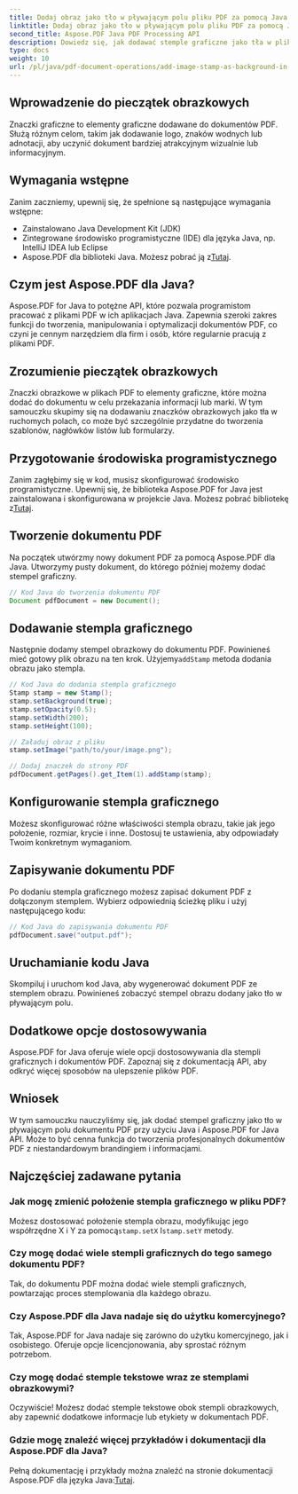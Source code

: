 ```yaml
---
title: Dodaj obraz jako tło w pływającym polu pliku PDF za pomocą Java
linktitle: Dodaj obraz jako tło w pływającym polu pliku PDF za pomocą Java
second_title: Aspose.PDF Java PDF Processing API
description: Dowiedz się, jak dodawać stemple graficzne jako tła w plikach PDF przy użyciu Java i Aspose.PDF dla Java. Przewodnik krok po kroku z przykładami kodu do niestandardowego brandingu i informacji.
type: docs
weight: 10
url: /pl/java/pdf-document-operations/add-image-stamp-as-background-in-floating-box-of-pdf-using-java/
---
```


## Wprowadzenie do pieczątek obrazkowych

Znaczki graficzne to elementy graficzne dodawane do dokumentów PDF. Służą różnym celom, takim jak dodawanie logo, znaków wodnych lub adnotacji, aby uczynić dokument bardziej atrakcyjnym wizualnie lub informacyjnym.

## Wymagania wstępne

Zanim zaczniemy, upewnij się, że spełnione są następujące wymagania wstępne:

- Zainstalowano Java Development Kit (JDK)
- Zintegrowane środowisko programistyczne (IDE) dla języka Java, np. IntelliJ IDEA lub Eclipse
-  Aspose.PDF dla biblioteki Java. Możesz pobrać ją z[Tutaj](https://releases.aspose.com/pdf/java/).

## Czym jest Aspose.PDF dla Java?

Aspose.PDF for Java to potężne API, które pozwala programistom pracować z plikami PDF w ich aplikacjach Java. Zapewnia szeroki zakres funkcji do tworzenia, manipulowania i optymalizacji dokumentów PDF, co czyni je cennym narzędziem dla firm i osób, które regularnie pracują z plikami PDF.

## Zrozumienie pieczątek obrazkowych

Znaczki obrazkowe w plikach PDF to elementy graficzne, które można dodać do dokumentu w celu przekazania informacji lub marki. W tym samouczku skupimy się na dodawaniu znaczków obrazkowych jako tła w ruchomych polach, co może być szczególnie przydatne do tworzenia szablonów, nagłówków listów lub formularzy.

## Przygotowanie środowiska programistycznego

 Zanim zagłębimy się w kod, musisz skonfigurować środowisko programistyczne. Upewnij się, że biblioteka Aspose.PDF for Java jest zainstalowana i skonfigurowana w projekcie Java. Możesz pobrać bibliotekę z[Tutaj](https://releases.aspose.com/pdf/java/).

## Tworzenie dokumentu PDF

Na początek utwórzmy nowy dokument PDF za pomocą Aspose.PDF dla Java. Utworzymy pusty dokument, do którego później możemy dodać stempel graficzny.

```java
// Kod Java do tworzenia dokumentu PDF
Document pdfDocument = new Document();
```

## Dodawanie stempla graficznego

 Następnie dodamy stempel obrazkowy do dokumentu PDF. Powinieneś mieć gotowy plik obrazu na ten krok. Użyjemy`addStamp` metoda dodania obrazu jako stempla.

```java
// Kod Java do dodania stempla graficznego
Stamp stamp = new Stamp();
stamp.setBackground(true);
stamp.setOpacity(0.5);
stamp.setWidth(200);
stamp.setHeight(100);

// Załaduj obraz z pliku
stamp.setImage("path/to/your/image.png");

// Dodaj znaczek do strony PDF
pdfDocument.getPages().get_Item(1).addStamp(stamp);
```

## Konfigurowanie stempla graficznego

Możesz skonfigurować różne właściwości stempla obrazu, takie jak jego położenie, rozmiar, krycie i inne. Dostosuj te ustawienia, aby odpowiadały Twoim konkretnym wymaganiom.

## Zapisywanie dokumentu PDF

Po dodaniu stempla graficznego możesz zapisać dokument PDF z dołączonym stemplem. Wybierz odpowiednią ścieżkę pliku i użyj następującego kodu:

```java
// Kod Java do zapisywania dokumentu PDF
pdfDocument.save("output.pdf");
```

## Uruchamianie kodu Java

Skompiluj i uruchom kod Java, aby wygenerować dokument PDF ze stemplem obrazu. Powinieneś zobaczyć stempel obrazu dodany jako tło w pływającym polu.

## Dodatkowe opcje dostosowywania

Aspose.PDF for Java oferuje wiele opcji dostosowywania dla stempli graficznych i dokumentów PDF. Zapoznaj się z dokumentacją API, aby odkryć więcej sposobów na ulepszenie plików PDF.

## Wniosek

W tym samouczku nauczyliśmy się, jak dodać stempel graficzny jako tło w pływającym polu dokumentu PDF przy użyciu Java i Aspose.PDF for Java API. Może to być cenna funkcja do tworzenia profesjonalnych dokumentów PDF z niestandardowym brandingiem i informacjami.

## Najczęściej zadawane pytania

### Jak mogę zmienić położenie stempla graficznego w pliku PDF?

 Możesz dostosować położenie stempla obrazu, modyfikując jego współrzędne X i Y za pomocą`stamp.setX` I`stamp.setY` metody.

### Czy mogę dodać wiele stempli graficznych do tego samego dokumentu PDF?

Tak, do dokumentu PDF można dodać wiele stempli graficznych, powtarzając proces stemplowania dla każdego obrazu.

### Czy Aspose.PDF dla Java nadaje się do użytku komercyjnego?

Tak, Aspose.PDF for Java nadaje się zarówno do użytku komercyjnego, jak i osobistego. Oferuje opcje licencjonowania, aby sprostać różnym potrzebom.

### Czy mogę dodać stemple tekstowe wraz ze stemplami obrazkowymi?

Oczywiście! Możesz dodać stemple tekstowe obok stempli obrazkowych, aby zapewnić dodatkowe informacje lub etykiety w dokumentach PDF.

### Gdzie mogę znaleźć więcej przykładów i dokumentacji dla Aspose.PDF dla Java?

 Pełną dokumentację i przykłady można znaleźć na stronie dokumentacji Aspose.PDF dla języka Java:[Tutaj](https://reference.aspose.com/pdf/java/).